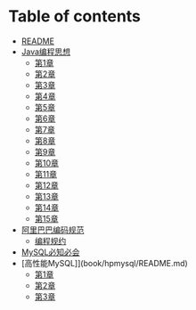 # Table of contents

* [README](README.md)
* [Java编程思想]()
  * [第1章](book/tij/1.md)
  * [第2章](book/tij/2.md)
  * [第3章](book/tij/3.md)
  * [第4章](book/tij/4.md)
  * [第5章](book/tij/5.md)
  * [第6章](book/tij/6.md)
  * [第7章](book/tij/7.md)
  * [第8章](book/tij/8.md)
  * [第9章](book/tij/9.md)
  * [第10章](book/tij/10.md)
  * [第11章](book/tij/11.md)
  * [第12章](book/tij/12.md)
  * [第13章](book/tij/13.md)
  * [第14章](book/tij/14.md)
  * [第15章](book/tij/15.md)
* [阿里巴巴编码规范]() 
  * [编程规约](book/alibaba/1.md) 
* [MySQL必知必会](book/mysqlbzbh/README.md)
* [高性能MySQL]](book/hpmysql/README.md)
  * [第1章](book/hpmysql/1.md)
  * [第2章](book/hpmysql/2.md)
  * [第3章](book/hpmysql/3.md)
